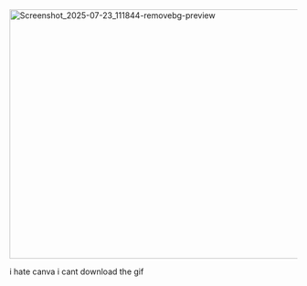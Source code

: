 <img width="569" height="438" alt="Screenshot_2025-07-23_111844-removebg-preview" src="https://github.com/user-attachments/assets/4ee1e178-f632-482f-b190-29e1e1f4ccf3" />

i hate canva i cant download the gif

